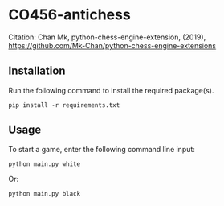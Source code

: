 # CO456-antichess

Citation:
Chan Mk, python-chess-engine-extension, (2019), https://github.com/Mk-Chan/python-chess-engine-extensions

## Installation
Run the following command to install the required package(s).

```shell
pip install -r requirements.txt
```

## Usage
To start a game, enter the following command line input:

```shell
python main.py white
```

Or:

```shell
python main.py black
```